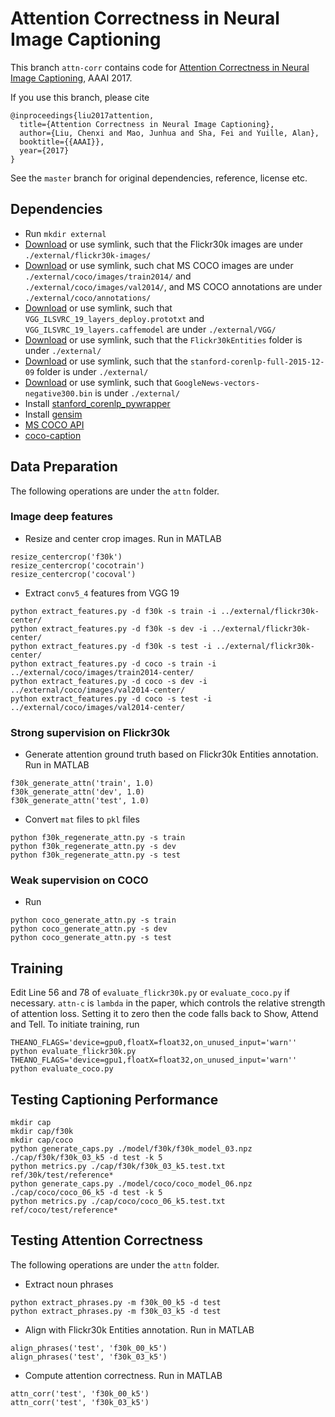 # Attention Correctness in Neural Image Captioning

This branch `attn-corr` contains code for [Attention Correctness in Neural Image Captioning](https://arxiv.org/abs/1605.09553), AAAI 2017.

If you use this branch, please cite
```
@inproceedings{liu2017attention,
  title={Attention Correctness in Neural Image Captioning},
  author={Liu, Chenxi and Mao, Junhua and Sha, Fei and Yuille, Alan},
  booktitle={{AAAI}},
  year={2017}
}
```

See the `master` branch for original dependencies, reference, license etc.

## Dependencies

- Run `mkdir external`
- [Download](http://shannon.cs.illinois.edu/DenotationGraph/) or use symlink, such that the Flickr30k images are under `./external/flickr30k-images/`
- [Download](http://mscoco.org/dataset/#download) or use symlink, such chat MS COCO images are under `./external/coco/images/train2014/` and `./external/coco/images/val2014/`, and MS COCO annotations are under `./external/coco/annotations/`
- [Download](https://gist.github.com/ksimonyan/3785162f95cd2d5fee77) or use symlink, such that `VGG_ILSVRC_19_layers_deploy.prototxt` and `VGG_ILSVRC_19_layers.caffemodel` are under `./external/VGG/`
- [Download](http://bplumme2.web.engr.illinois.edu/Flickr30kEntities/) or use symlink, such that the `Flickr30kEntities` folder is under `./external/`
- [Download](https://stanfordnlp.github.io/CoreNLP/) or use symlink, such that the `stanford-corenlp-full-2015-12-09` folder is under `./external/`
- [Download](https://drive.google.com/file/d/0B7XkCwpI5KDYNlNUTTlSS21pQmM/edit?usp=sharing) or use symlink, such that `GoogleNews-vectors-negative300.bin` is under `./external/`
- Install [stanford_corenlp_pywrapper](https://github.com/brendano/stanford_corenlp_pywrapper)
- Install [gensim](https://radimrehurek.com/gensim/install.html)
- [MS COCO API](https://github.com/pdollar/coco)
- [coco-caption](https://github.com/tylin/coco-caption)

## Data Preparation

The following operations are under the `attn` folder.

### Image deep features

- Resize and center crop images. Run in MATLAB
```
resize_centercrop('f30k')
resize_centercrop('cocotrain')
resize_centercrop('cocoval')
```
- Extract `conv5_4` features from VGG 19
```
python extract_features.py -d f30k -s train -i ../external/flickr30k-center/
python extract_features.py -d f30k -s dev -i ../external/flickr30k-center/
python extract_features.py -d f30k -s test -i ../external/flickr30k-center/
python extract_features.py -d coco -s train -i ../external/coco/images/train2014-center/
python extract_features.py -d coco -s dev -i ../external/coco/images/val2014-center/
python extract_features.py -d coco -s test -i ../external/coco/images/val2014-center/
```

### Strong supervision on Flickr30k

- Generate attention ground truth based on Flickr30k Entities annotation. Run in MATLAB
```
f30k_generate_attn('train', 1.0)
f30k_generate_attn('dev', 1.0)
f30k_generate_attn('test', 1.0)
```
- Convert `mat` files to `pkl` files
```
python f30k_regenerate_attn.py -s train
python f30k_regenerate_attn.py -s dev
python f30k_regenerate_attn.py -s test
```

### Weak supervision on COCO

- Run
```
python coco_generate_attn.py -s train
python coco_generate_attn.py -s dev
python coco_generate_attn.py -s test
```

## Training

Edit Line 56 and 78 of `evaluate_flickr30k.py` or `evaluate_coco.py` if necessary. `attn-c` is `lambda` in the paper, which controls the relative strength of attention loss. Setting it to zero then the code falls back to Show, Attend and Tell. To initiate training, run
```
THEANO_FLAGS='device=gpu0,floatX=float32,on_unused_input='warn'' python evaluate_flickr30k.py 
THEANO_FLAGS='device=gpu1,floatX=float32,on_unused_input='warn'' python evaluate_coco.py
``` 

## Testing Captioning Performance

```
mkdir cap
mkdir cap/f30k
mkdir cap/coco
python generate_caps.py ./model/f30k/f30k_model_03.npz ./cap/f30k/f30k_03_k5 -d test -k 5
python metrics.py ./cap/f30k/f30k_03_k5.test.txt ref/30k/test/reference*
python generate_caps.py ./model/coco/coco_model_06.npz ./cap/coco/coco_06_k5 -d test -k 5
python metrics.py ./cap/coco/coco_06_k5.test.txt ref/coco/test/reference*
```

## Testing Attention Correctness

The following operations are under the `attn` folder.

- Extract noun phrases
```
python extract_phrases.py -m f30k_00_k5 -d test
python extract_phrases.py -m f30k_03_k5 -d test
```
- Align with Flickr30k Entities annotation. Run in MATLAB
```
align_phrases('test', 'f30k_00_k5')
align_phrases('test', 'f30k_03_k5')
```
- Compute attention correctness. Run in MATLAB
```
attn_corr('test', 'f30k_00_k5')
attn_corr('test', 'f30k_03_k5')
```